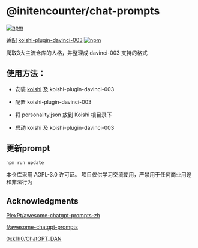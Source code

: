 # @initencounter/chat-prompts 

[![npm](https://img.shields.io/npm/v/@initencounter/chat-prompts?style=flat-square)](https://www.npmjs.com/package/@initencounter/chat-prompts)



适配 [koishi-plugin-davinci-003](https://github.com/initialencounter/mykoishi/tree/master/davinci-003) [![npm](https://img.shields.io/npm/v/koishi-plugin-davinci-003?style=flat-square)](https://www.npmjs.com/package/koishi-plugin-davinci-003)


爬取3大主流仓库的人格，并整理成 davinci-003 支持的格式

## 使用方法：

- 安装 [koishi](https://github.com/koishijs/koishi) 及 koishi-plugin-davinci-003

- 配置 koishi-plugin-davinci-003

- 将 personality.json 放到 Koishi 根目录下

- 启动 koishi 及 koishi-plugin-davinci-003

## 更新prompt
 
```shell
npm run update
```

本仓库采用 AGPL-3.0 许可证。
项目仅供学习交流使用，严禁用于任何商业用途和非法行为

## Acknowledgments

[PlexPt/awesome-chatgpt-prompts-zh](https://github.com/PlexPt/awesome-chatgpt-prompts-zh)

[f/awesome-chatgpt-prompts](https://github.com/f/awesome-chatgpt-prompts)

[0xk1h0/ChatGPT_DAN](https://github.com/0xk1h0/ChatGPT_DAN/blob/)